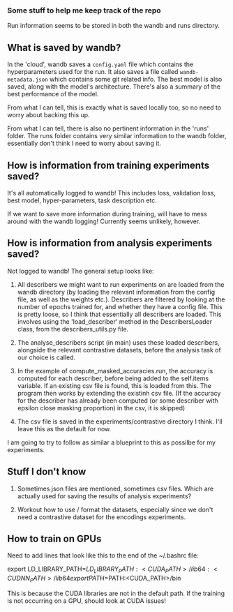 ### Some stuff to help me keep track of the repo

Run information seems to be stored in both the wandb and runs directory.

## What is saved by wandb?

In the 'cloud', wandb saves a `config.yaml` file which contains the hyperparameters used for the run. It also saves a file called `wandb-metadata.json` which contains some git related info. The best model is also saved, along with the model's architecture. There's also a summary of the best performance of the model.

From what I can tell, this is exactly what is saved locally too, so no need to worry about backing this up.

From what I can tell, there is also no pertinent information in the 'runs' folder. The runs folder contains very similar information to the wandb folder, essentially don't think I need to worry about saving it.

## How is information from training experiments saved?

It's all automatically logged to wandb! This includes loss, validation loss, best model, hyper-parameters, task description etc.

If we want to save more information during training, will have to mess around with the wandb logging! Currently seems unlikely, however.

## How is information from analysis experiments saved?

Not logged to wandb! The general setup looks like:
1. All describers we might want to run experiments on are loaded from the wandb directory (by loading the relevant information from the config file, as well as the weights etc.). Describers are filtered by looking at the number of epochs trained for, and whether they have a config file. This is pretty loose, so I think that essentially all describers are loaded. This involves using the 'load_describer' method in the DescribersLoader class, from the describers_utils.py file.

2. The analyse_describers script (in main) uses these loaded describers, alongside the relevant contrastive datasets, before the analysis task of our choice is called.

3. In the example of compute_masked_accuracies.run, the accuracy is computed for each describer, before being added to the self.items variable. If an existing csv file is found, this is loaded from this. The program then works by extending the existinh csv file. (If the accuracy for the describer has already been computed (or some describer with epsilon close masking proportion) in the csv, it is skipped)

4. The csv file is saved in the experiments/contrastive directory I think. I'll leave this as the default for now.

I am going to try to follow as similar a blueprint to this as possilbe for my experiments.

## Stuff I don't know

1. Sometimes json files are mentioned, sometimes csv files. Which are actually used for saving the results of analysis experiments?

2. Workout how to use / format the datasets, especially since we don't need a contrastive dataset for the encodings experiments.

## How to train on GPUs

Need to add lines that look like this to the end of the ~/.bashrc file:

export LD_LIBRARY_PATH=$LD_LIBRARY_PATH:<CUDA_PATH>/lib64:<CUDNN_PATH>/lib64
export PATH=$PATH:<CUDA_PATH>/bin

This is because the CUDA libraries are not in the default path. If the training is not occurring on a GPU, should look at CUDA issues!

